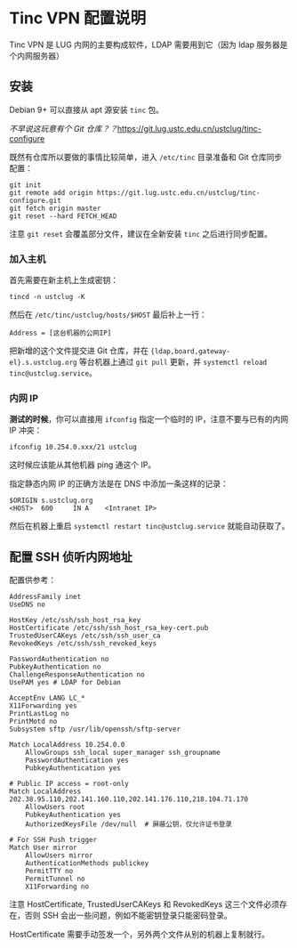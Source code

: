 # Tinc VPN 配置说明

Tinc VPN 是 LUG 内网的主要构成软件，LDAP 需要用到它（因为 ldap 服务器是个内网服务器）

## 安装

Debian 9+ 可以直接从 apt 源安装 `tinc` 包。

*不早说这玩意有个 Git 仓库？？*<https://git.lug.ustc.edu.cn/ustclug/tinc-configure>

既然有仓库所以要做的事情比较简单，进入 `/etc/tinc` 目录准备和 Git 仓库同步配置：

```shell
git init
git remote add origin https://git.lug.ustc.edu.cn/ustclug/tinc-configure.git
git fetch origin master
git reset --hard FETCH_HEAD
```

注意 `git reset` 会覆盖部分文件，建议在全新安装 `tinc` 之后进行同步配置。

### 加入主机

首先需要在新主机上生成密钥：

```shell
tincd -n ustclug -K
```

然后在 `/etc/tinc/ustclug/hosts/$HOST` 最后补上一行：

```text
Address = [这台机器的公网IP]
```

把新增的这个文件提交进 Git 仓库，并在 `{ldap,board,gateway-el}.s.ustclug.org` 等台机器上通过 `git pull` 更新，并 `systemctl reload tinc@ustclug.service`。

### 内网 IP

**测试的时候**，你可以直接用 `ifconfig` 指定一个临时的 IP，注意不要与已有的内网 IP 冲突：

```shell
ifconfig 10.254.0.xxx/21 ustclug
```

这时候应该能从其他机器 ping 通这个 IP。

指定静态内网 IP 的正确方法是在 DNS 中添加一条这样的记录：

```text
$ORIGIN s.ustclug.org
<HOST>  600     IN A    <Intranet IP>
```

然后在机器上重启 `systemctl restart tinc@ustclug.service` 就能自动获取了。

## 配置 SSH 侦听内网地址

配置供参考：

```text
AddressFamily inet
UseDNS no

HostKey /etc/ssh/ssh_host_rsa_key
HostCertificate /etc/ssh/ssh_host_rsa_key-cert.pub
TrustedUserCAKeys /etc/ssh/ssh_user_ca
RevokedKeys /etc/ssh/ssh_revoked_keys

PasswordAuthentication no
PubkeyAuthentication no
ChallengeResponseAuthentication no
UsePAM yes # LDAP for Debian

AcceptEnv LANG LC_*
X11Forwarding yes
PrintLastLog no
PrintMotd no
Subsystem sftp /usr/lib/openssh/sftp-server

Match LocalAddress 10.254.0.0
    AllowGroups ssh_local super_manager ssh_groupname
    PasswordAuthentication yes
    PubkeyAuthentication yes

# Public IP access = root-only
Match LocalAddress 202.38.95.110,202.141.160.110,202.141.176.110,218.104.71.170
    AllowUsers root
    PubkeyAuthentication yes
    AuthorizedKeysFile /dev/null  # 屏蔽公钥，仅允许证书登录

# For SSH Push trigger
Match User mirror
    AllowUsers mirror
    AuthenticationMethods publickey
    PermitTTY no
    PermitTunnel no
    X11Forwarding no
```

注意 HostCertificate, TrustedUserCAKeys 和 RevokedKeys 这三个文件必须存在，否则 SSH 会出一些问题，例如不能密钥登录只能密码登录。

HostCertificate 需要手动签发一个，另外两个文件从别的机器上复制就行。
